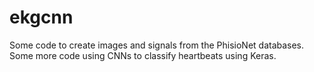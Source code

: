 # ekgcnn
Some code to create images and signals from the PhisioNet databases.  Some more code using CNNs to classify heartbeats using Keras.
